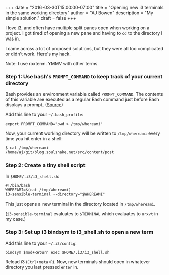 +++
date = "2016-03-30T15:00:00-07:00"
title = "Opening new i3 terminals in the same working directory"
author = "AJ Bowen"
description = "My simple solution."
draft = false
+++

I love [i3](https://i3wm.org/), and often have multiple split panes open when working on a project. I got tired of opening a new pane and having to `cd` to the directory I was in.

I came across a lot of proposed solutions, but they were all too complicated or didn't work. Here's my hack.

<!--more-->

Note: I use roxterm. YMMV with other terms.

### Step 1: Use bash's `PROMPT_COMMAND` to keep track of your current directory

Bash provides an environment variable called `PROMPT_COMMAND`. The contents of this variable are executed as a regular Bash command just before Bash displays a prompt. ([Source](http://www.tldp.org/HOWTO/Bash-Prompt-HOWTO/x264.html))

Add this line to your `~/.bash_profile`:

    export PROMPT_COMMAND="pwd > /tmp/whereami"

Now, your current working directory will be written to `/tmp/whereami` every time you hit enter in a shell:

```
$ cat /tmp/whereami 
/home/aj/git/blog.soulshake.net/src/content/post
```


### Step 2: Create a tiny shell script 

In `$HOME/.i3/i3_shell.sh`:

    #!/bin/bash
    WHEREAMI=$(cat /tmp/whereami)
    i3-sensible-terminal --directory="$WHEREAMI"

This just opens a new terminal in the directory located in `/tmp/whereami`.

(`i3-sensible-terminal` evaluates to `$TERMINAL` which evaluates to `urxvt` in my case.)

### Step 3: Set up i3 bindsym to i3_shell.sh to open a new term

Add this line to your `~/.i3/config`:

    bindsym $mod+Return exec $HOME/.i3/i3_shell.sh

Reload i3 (`Ctrl+meta+R`). Now, new terminals should open in whatever directory you last pressed `enter` in.
<!--more-->
